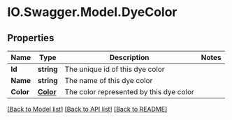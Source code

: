 # IO.Swagger.Model.DyeColor
## Properties

Name | Type | Description | Notes
------------ | ------------- | ------------- | -------------
**Id** | **string** | The unique id of this dye color | 
**Name** | **string** | The name of this dye color | 
**Color** | [**Color**](Color.md) | The color represented by this dye color | 

[[Back to Model list]](../README.md#documentation-for-models) [[Back to API list]](../README.md#documentation-for-api-endpoints) [[Back to README]](../README.md)

